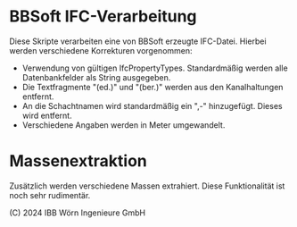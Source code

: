 # BBSoft IFC-Verarbeitung

Diese Skripte verarbeiten eine von BBSoft erzeugte IFC-Datei. Hierbei werden verschiedene Korrekturen vorgenommen:

- Verwendung von gültigen IfcPropertyTypes. Standardmäßig werden alle Datenbankfelder als String ausgegeben.
- Die Textfragmente "(ed.)" und "(ber.)" werden aus den Kanalhaltungen entfernt.
- An die Schachtnamen wird standardmäßig ein ",-" hinzugefügt. Dieses wird entfernt.
- Verschiedene Angaben werden in Meter umgewandelt.

# Massenextraktion

Zusätzlich werden verschiedene Massen extrahiert. Diese Funktionalität ist noch sehr rudimentär.

(C) 2024 IBB Wörn Ingenieure GmbH
